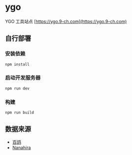 # ygo

YGO 工具站点 [https://ygo.9-ch.com](https://ygo.9-ch.com)

## 自行部署

### 安装依赖

```sh
npm install
```

### 启动开发服务器

```sh
npm run dev
```

### 构建

```sh
npm run build
```

## 数据来源

- [百鸽](https://ygocdb.com/)
- [Nanahira](https://nanahira.momobako.com/)